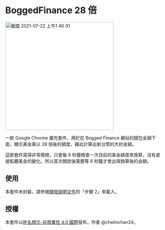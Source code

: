 # BoggedFinance 28 倍
<img width="344" alt="截圖 2021-07-22 上午1 40 01" src="https://user-images.githubusercontent.com/16677586/126534947-9f0e588f-60f7-42d0-8142-57dde58aa03b.png">

一款 Google Chrome 擴充套件，用於在 Bogged Finance 網站的錢包金額下面，顯示美金乘以 28 倍後的額度，藉此計算出新台幣的大約金額。

這款套件寫得非常簡陋，只會每 8 秒鐘檢查一次目前的美金額度來換算，沒有直接監聽美金的變化。所以首次開啟後需要等 8 秒鐘才會出現換算後的金額。

## 使用
本套件未封裝，請參閱[開發說明文件](https://support.google.com/chrome/a/answer/2714278?hl=zh-Hant)的「步驟 2」來載入。

## 授權
本套件以[姓名標示-非商業性 4.0 國際](https://creativecommons.org/licenses/by-nc/4.0/deed.zh_TW)發布，作者 @chelinchan24。
